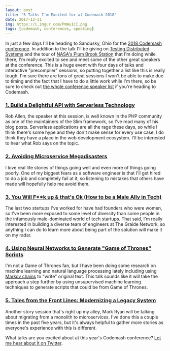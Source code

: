 ```yaml
---
layout: post
title: "5 Talks I'm Excited for at Codemash 2018"
date: 2017-12-31
img: https://i.imgur.com/PmWuIcI.png
tags: [codemash, conferences, speaking]
---
```

In just a few days I'll be heading to Sandusky, Ohio for the [2018 Codemash conference](http://www.codemash.org/). In addition to the talk I'll be giving on [Testing Distributed Systems](http://www.codemash.org/sessions?id=7231) and the tour of [NASA's Plum Brook Station](https://www.nasa.gov/centers/glenn/about/testfacilities/index.html) that I'm doing while there, I'm really excited to see and meet some of the other great speakers at the conference. This is a huge event with four days of talks and interactive "precompiler" sessions, so putting together a list like this is really tough. I'm sure there are tons of great sessions I won't be able to make due to timing and the fact that I have to do a little work while I'm there, so be sure to check out [the whole conference speaker list](http://www.codemash.org/schedule/) if you're heading to Codemash.

### [1. Build a Delightful API with Serverless Technology](http://www.codemash.org/sessions/?id=7466)
Rob Allen, the speaker at this session, is well known in the PHP community as one of the maintainers of the Slim framework, so I've read many of his blog posts. Serverless applications are all the rage these days, so while I think there's some hype and they don't make sense for every use case, I do think they have a place in the web development ecosystem. I'll be interested to hear what Rob says on the topic.

### [2. Avoiding Microservice Megadisasters](http://www.codemash.org/sessions/?id=7079)
I love real life stories of things going well and even more of things going poorly. One of my biggest fears as a software engineer is that I'll get hired to do a job and completely fail at it, so listening to mistakes that others have made will hopefully help me avoid them.

### [3. You Will F**k up & that's Ok (How to be a Male Ally in Tech)](http://www.codemash.org/sessions/?id=7047)
The last two startups I've worked for have had founders who were women, so I've been more exposed to some level of diversity than some people in the infamously male-dominated world of tech startups. That said, I'm really interested in building a diverse team of engineers at The Graide Network, so anything I can do to learn more about being part of the solution will make it on my radar.

### [4. Using Neural Networks to Generate "Game of Thrones" Scripts](http://www.codemash.org/sessions/?id=7684)
I'm not a Game of Thrones fan, but I have been doing some research on machine learning and natural language processing lately including using [Markov chains](https://en.wikipedia.org/wiki/Markov_chain) to "write" original text. This talk sounds like it will take the approach a step further by using unsupervised machine learning techniques to generate scripts that could be from Game of Thrones.

### [5. Tales from the Front Lines: Modernizing a Legacy System](http://www.codemash.org/sessions/?id=7447)
Another story session that's right up my alley, Mark Ryan will be talking about migrating from a monolith to microservices. I've done this a couple times in the past five years, but it's always helpful to gather more stories as everyone's experience with this is different.

What talks are you excited about at this year's Codemash conference? [Let me hear about it on Twitter](https://twitter.com/KarlLHughes).
